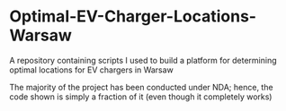# Optimal-EV-Charger-Locations-Warsaw
A repository containing scripts I used to build a platform for determining optimal locations for EV chargers in Warsaw

The majority of the project has been conducted under NDA; hence, the code shown is simply a fraction of it (even though it completely works)
